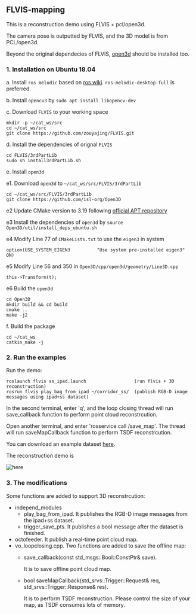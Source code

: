 ## FLVIS-mapping

This is a reconstruction demo using FLVIS + pcl/open3d.

The camera pose is outputted by FLVIS, and the 3D model is from PCL/open3d.

Beyond the original dependecies of FLVIS, [open3d](http://www.open3d.org/) should be installed too.

### 1. Installation on Ubuntu 18.04 
a. Install `ros melodic` based on [ros wiki](http://wiki.ros.org/melodic/Installation/Ubuntu). `ros-melodic-desktop-full` is preferred.

b. Install `opencv3` by `sudo apt install libopencv-dev`

c. Download `FLVIS` to your working space 
```
mkdir -p ~/cat_ws/src
cd ~/cat_ws/src
git clone https://github.com/zouyajing/FLVIS.git
```

d. Install the dependencies of orignal `FLVIS`
```
cd FLVIS/3rdPartLib
sudo sh install3rdPartLib.sh
```

e. Install `open3d`

e1. Download `open3d` to `~/cat_ws/src/FLVIS/3rdPartLib`
```
cd ~/cat_ws/src/FLVIS/3rdPartLib
git clone https://github.com/isl-org/Open3D
```
e2 Update CMake version to 3.19 following [official APT repository](https://apt.kitware.com/)

e3 Install the dependencies of `open3d` by `source Open3D/util/install_deps_ubuntu.sh`

e4 Modify Line 77 of `CMakeLists.txt` to use the `eigen3` in system
```
option(USE_SYSTEM_EIGEN3          "Use system pre-installed eigen3"          ON)
```
e5 Modify Line 56 and 350 in `Open3D/cpp/open3d/geometry/Line3D.cpp`
```
this->Transform(t);
```
e6 Build the `open3d`
```
cd Open3D
mkdir build && cd build
cmake ..
make -j2
```


f. Build the package
```
cd ~/cat_ws
catkin_make -j
```


### 2. Run the examples

Run the demo:

```
roslaunch flvis ss_ipad.launch                  (run flvis + 3D reconstruction)
rosrun flvis play_bag_from_ipad ~/corridor_ss/  (publish RGB-D image messages using ipad+ss dataset)

```
In the second terminal, enter 'q', and the loop closing thread will run save_callback function to perform point cloud reconstrcution.

Open another terminal, and enter 'rosservice call /save_map'. The thread will run saveMapCallback function to perform TSDF reconstrcution.

You can download an example dataset [here](https://drive.google.com/drive/folders/1gPuoolWCTm3IXKiE5yxaPDEBad07vjx3?usp=sharing).

The reconstruction demo is 

![here](https://github.com/zouyajing/PhD_document_for_navlab/blob/main/imgs/FLVIS_mapping.png)


### 3. The modifications 

Some functions are added to support 3D reconstrcution:

* independ_modules
  * play_bag_from_ipad. It publishes the RGB-D image messages from the ipad+ss dataset.
  * trigger_save_pts. It publishes a bool message after the dataset is finished.
* octofeeder. It publish a real-time point cloud map.
* vo_loopclosing.cpp. Two functions are added to save the offline map:
  * save_callback(const std_msgs::Bool::ConstPtr& save). 
    
    It is to save offline point cloud map.
    
  * bool saveMapCallback(std_srvs::Trigger::Request& req, std_srvs::Trigger::Response& res).
   
    It is to perform TSDF reconstruction. Please control the size of your map, as TSDF consumes lots of memory.
  



